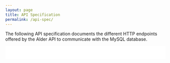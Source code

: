 ```yaml
---
layout: page
title: API Specification
permalink: /api-spec/
---
```


<link rel="stylesheet" href="https://unpkg.com/swagger-ui-dist/swagger-ui.css">

<style>
  #swagger-ui {
    padding: 20px;
  }

  /* Set all text to white color */
  .swagger-ui .topbar, 
  .swagger-ui .info .title, 
  .swagger-ui .info .description,
  .swagger-ui .opblock-summary-description,
  .swagger-ui .opblock-summary-path,
  .swagger-ui .opblock-summary-method,
  .swagger-ui .response-col_status,
  .swagger-ui .response-col_description,
  .swagger-ui .response-col_links,
  .swagger-ui .opblock-tag,
  .swagger-ui .opblock-section-header h4,
  .swagger-ui .parameters-col_description,
  .swagger-ui .model-box,
  .swagger-ui .parameter__name, 
  .swagger-ui .parameter__in,
  .swagger-ui table thead tr th,
  .swagger-ui table tbody tr td,
  .swagger-ui .responses-inner h4,
  .swagger-ui .responses-inner table tbody tr td,
  .swagger-ui .responses-inner table thead tr th,
  .swagger-ui .model-title,
  .swagger-ui .property.primitive,
  .swagger-ui .model .model-title,
  .swagger-ui .model .property .property-type,
  .swagger-ui .opblock-summary {
    color: black !important;
  }

  /* Force endpoint text color to white */
  .swagger-ui .opblock-summary-method,
  .swagger-ui .opblock-summary-path {
    color: black !important;
  }

  /* Set background color of "Parameters" and "Responses" sections */
  .swagger-ui .opblock-section-header,
  .swagger-ui .parameters-container,
  .swagger-ui .responses-wrapper,
  .swagger-ui .opblock-description-wrapper,
  .swagger-ui .opblock-section {
    background-color: white; /* Match this to your body background color */
    color: black;
  }

  /* Modify the background color of table rows to make the white text stand out */
  .swagger-ui table tbody tr td, 
  .swagger-ui table thead tr th {
    background-color: white;
  }

  /* Ensure background color supports the white text */
  #swagger-ui {
    background-color: white;
  }
</style>

The following API specification documents the different HTTP endpoints offered by the Alder API to communicate with the MySQL database.

<div id="swagger-ui"></div>

<script src="https://unpkg.com/swagger-ui-dist/swagger-ui-bundle.js"></script>
<script src="https://unpkg.com/swagger-ui-dist/swagger-ui-standalone-preset.js"></script>
<script>
  const ui = SwaggerUIBundle({
    url: "{{ site.baseurl }}/api-spec/spec.yaml",
    dom_id: '#swagger-ui',
    presets: [
      SwaggerUIBundle.presets.apis,
      SwaggerUIStandalonePreset
    ],
    layout: "StandaloneLayout",
    supportedSubmitMethods: [] // Disables "Try it out"
  })
</script>
